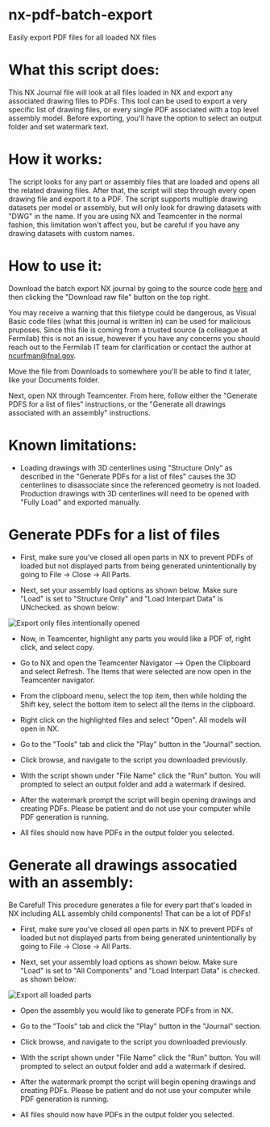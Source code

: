 # nx-pdf-batch-export
Easily export PDF files for all loaded NX files

# What this script does:
This NX Journal file will look at all files loaded in NX and export any associated drawing files to PDFs. This tool can be used to export a very specific list of drawing files, or every single PDF associated with a top level assembly model. Before exporting, you'll have the option to select an output folder and set watermark text.

# How it works:
The script looks for any part or assembly files that are loaded and opens all the related drawing files. After that, the script will step through every open drawing file and export it to a PDF. The script supports multiple drawing datasets per model or assembly, but will only look for drawing datasets with "DWG" in the name. If you are using NX and Teamcenter in the normal fashion, this limitation won't affect you, but be careful if you have any drawing datasets with custom names.

# How to use it:
Download the batch export NX journal by going to the source code [here](https://github.com/ncurfman/nx-pdf-batch-export/blob/main/NX_Export_PDF_All_Open_Parts_multiple_drawings.vb)  and then clicking the "Download raw file" button on the top right.

You may receive a warning that this filetype could be dangerous, as Visual Basic code files (what this journal is written in) can be used for malicious pruposes. Since this file is coming from a trusted source (a colleague at Fermilab) this is not an issue, however if you have any concerns you should reach out to the Fermilab IT team for clarification or contact the author at ncurfman@fnal.gov.

Move the file from Downloads to somewhere you'll be able to find it later, like your Documents folder. 

Next, open NX through Teamcenter. From here, follow either the "Generate PDFS for a list of files" instructions, or the "Generate all drawings associated with an assembly" instructions.

# Known limitations:
* Loading drawings with 3D centerlines using "Structure Only" as described in the "Generate PDFs for a list of files" causes the 3D centerlines to disassociate since the referenced geometry is not loaded. Production drawings with 3D centerlines will need to be opened with "Fully Load" and exported manually.

# Generate PDFs for a list of files
* First, make sure you've closed all open parts in NX to prevent PDFs of loaded but not displayed parts from being generated unintentionally by going to File -> Close -> All Parts.

* Next, set your assembly load options as shown below. Make sure "Load" is set to "Structure Only" and "Load Interpart Data" is UNchecked. as shown below:

![Export only files intentionally opened](https://github.com/user-attachments/assets/e1be0678-04e7-4cf8-8fc9-e669884e5007)

* Now, in Teamcenter, highlight any parts you would like a PDF of, right click, and select copy.

* Go to NX and open the Teamcenter Navigator --> Open the Clipboard and select Refresh. The Items that were selected are now open in the Teamcenter navigator.

* From the clipboard menu, select the top item, then while holding the Shift  key, select the bottom item to select all the items in the clipboard.

* Right click on the highlighted files and select "Open". All models will open in NX.

* Go to the "Tools" tab and click the "Play" button in the "Journal" section.

* Click browse, and navigate to the script you downloaded previously.

* With the script shown under "File Name" click the "Run" button. You will prompted to select an output folder and add a watermark if desired.

* After the watermark prompt the script will begin opening drawings and creating PDFs. Please be patient and do not use your computer while PDF generation is running.

* All files should now have PDFs in the output folder you selected.

# Generate all drawings assocatied with an assembly:

Be Careful! This procedure generates a file for every part that's loaded in NX including ALL assembly child components! That can be a lot of PDFs!

* First, make sure you've closed all open parts in NX to prevent PDFs of loaded but not displayed parts from being generated unintentionally by going to File -> Close -> All Parts.

* Next, set your assembly load options as shown below. Make sure "Load" is set to "All Components" and "Load Interpart Data" is checked. as shown below:

![Export all loaded parts](https://github.com/user-attachments/assets/49700d9c-a0e4-4d33-a8c9-92e49f12222e)

* Open the assembly you would like to generate PDFs from in NX.

* Go to the "Tools" tab and click the "Play" button in the "Journal" section.

* Click browse, and navigate to the script you downloaded previously.

* With the script shown under "File Name" click the "Run" button. You will prompted to select an output folder and add a watermark if desired.

* After the watermark prompt the script will begin opening drawings and creating PDFs. Please be patient and do not use your computer while PDF generation is running.

* All files should now have PDFs in the output folder you selected.
